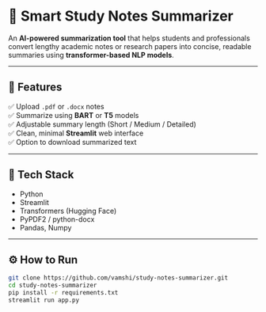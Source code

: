 # 🧠 Smart Study Notes Summarizer

An **AI-powered summarization tool** that helps students and professionals convert lengthy academic notes or research papers into concise, readable summaries using **transformer-based NLP models**.

---

## 🚀 Features
✅ Upload `.pdf` or `.docx` notes  
✅ Summarize using **BART** or **T5** models  
✅ Adjustable summary length (Short / Medium / Detailed)  
✅ Clean, minimal **Streamlit** web interface  
✅ Option to download summarized text  

---

## 🧠 Tech Stack
- Python  
- Streamlit  
- Transformers (Hugging Face)  
- PyPDF2 / python-docx  
- Pandas, Numpy  

---

## ⚙️ How to Run
```bash
git clone https://github.com/vamshi/study-notes-summarizer.git
cd study-notes-summarizer
pip install -r requirements.txt
streamlit run app.py
